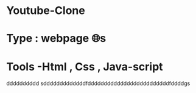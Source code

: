# Youtube-Clone
# Type : webpage 🌐s
# Tools -Html , Css , Java-script 
dddddddddd
sdddddddddddddfdddddddddddddddddddddddddfddddgs